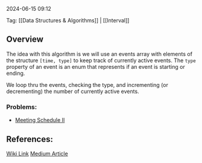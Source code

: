 
2024-06-15 09:12

Tag: [[Data Structures & Algorithms]] | [[Interval]]

## Overview

The idea with this algorithm is we will use an events array with elements of the structure `[time, type]` to keep track of currently active events. The `type` property of an event is an enum that represents if an event is starting or ending.

We loop thru the events, checking the type, and incrementing (or decrementing) the number of currently active events.

### Problems:

- [Meeting Schedule II](https://neetcode.io/problems/meeting-schedule-ii)

## References:

[Wiki Link](https://en.wikipedia.org/wiki/Sweep_line_algorithm)
[Medium Article](https://panda-man.medium.com/mastering-efficiency-exploring-line-sweep-algorithm-with-python-673e4522e979#:~:text=The%20Line%20Sweep%20Algorithm%20is%20a%20computational%20technique%20that%20simulates,of%20objects%20in%20the%20plane.)